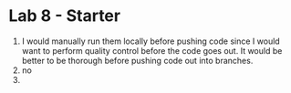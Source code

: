 # Lab 8 - Starter
1) I would manually run them locally before pushing code since I would want to perform quality control before the code goes out. It would be better to be thorough before pushing code out into branches.
2) no
3) 
